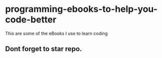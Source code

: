 # programming-ebooks-to-help-you-code-better

This are some of  the eBooks I use to learn coding 

## Dont forget to star repo.
